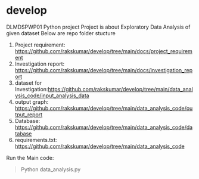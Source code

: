 # develop
DLMDSPWP01 Python project
Project is about Exploratory Data Analysis of given dataset
Below are repo folder stucture
1) Project requirement: https://github.com/rakskumar/develop/tree/main/docs/project_requirement
2) Investigation report: https://github.com/rakskumar/develop/tree/main/docs/investigation_report
3) dataset for Investigation:https://github.com/rakskumar/develop/tree/main/data_analysis_code/input_analysis_data
3) output graph: https://github.com/rakskumar/develop/tree/main/data_analysis_code/output_report
4) Database: https://github.com/rakskumar/develop/tree/main/data_analysis_code/database
5) requirements.txt: https://github.com/rakskumar/develop/tree/main/data_analysis_code

Run the Main code: 
> Python data_analysis.py

